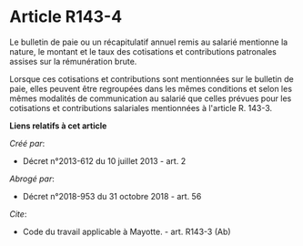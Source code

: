 # Article R143-4

Le bulletin de paie ou un récapitulatif annuel remis au salarié mentionne la nature, le montant et le taux des cotisations et
contributions patronales assises sur la rémunération brute. 

Lorsque ces cotisations et contributions sont mentionnées sur le bulletin de paie, elles peuvent être regroupées dans les
mêmes conditions et selon les mêmes modalités de communication au salarié que celles prévues pour les cotisations et
contributions salariales mentionnées à l'article R. 143-3.

**Liens relatifs à cet article**

_Créé par_:

  - Décret n°2013-612 du 10 juillet 2013 - art. 2

_Abrogé par_:

  - Décret n°2018-953 du 31 octobre 2018 - art. 56

_Cite_:

  - Code du travail applicable à Mayotte. - art. R143-3 (Ab)
